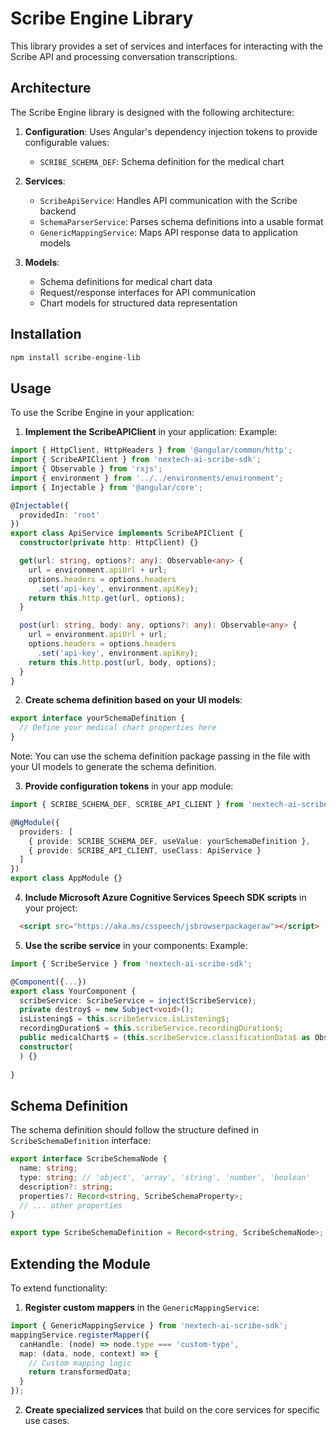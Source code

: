 # Scribe Engine Library

This library provides a set of services and interfaces for interacting with the Scribe API and processing conversation transcriptions.

## Architecture

The Scribe Engine library is designed with the following architecture:

1. **Configuration**: Uses Angular's dependency injection tokens to provide configurable values:
   - `SCRIBE_SCHEMA_DEF`: Schema definition for the medical chart

2. **Services**:
   - `ScribeApiService`: Handles API communication with the Scribe backend
   - `SchemaParserService`: Parses schema definitions into a usable format
   - `GenericMappingService`: Maps API response data to application models

3. **Models**:
   - Schema definitions for medical chart data
   - Request/response interfaces for API communication
   - Chart models for structured data representation

## Installation

```bash
npm install scribe-engine-lib
```

## Usage

To use the Scribe Engine in your application:

1. **Implement the ScribeAPIClient** in your application:
Example:
```typescript
import { HttpClient, HttpHeaders } from '@angular/common/http';
import { ScribeAPIClient } from 'nextech-ai-scribe-sdk';
import { Observable } from 'rxjs';
import { environment } from '../../environments/environment';
import { Injectable } from '@angular/core';

@Injectable({
  providedIn: 'root'
})  
export class ApiService implements ScribeAPIClient {
  constructor(private http: HttpClient) {}

  get(url: string, options?: any): Observable<any> {
    url = environment.apiUrl + url;    
    options.headers = options.headers
      .set('api-key', environment.apiKey);
    return this.http.get(url, options);
  }

  post(url: string, body: any, options?: any): Observable<any> {
    url = environment.apiUrl + url;
    options.headers = options.headers
      .set('api-key', environment.apiKey);
    return this.http.post(url, body, options);
  }
}
```

2. **Create schema definition based on your UI models**:

```typescript
export interface yourSchemaDefinition {
  // Define your medical chart properties here
}
```
Note: You can use the schema definition package passing in the file with your UI models to generate the schema definition.

3. **Provide configuration tokens** in your app module:

```typescript
import { SCRIBE_SCHEMA_DEF, SCRIBE_API_CLIENT } from 'nextech-ai-scribe-sdk';

@NgModule({
  providers: [
    { provide: SCRIBE_SCHEMA_DEF, useValue: yourSchemaDefinition },
    { provide: SCRIBE_API_CLIENT, useClass: ApiService }
  ]
})
export class AppModule {}
```

4. **Include Microsoft Azure Cognitive Services Speech SDK scripts** in your project:
```html
  <script src="https://aka.ms/csspeech/jsbrowserpackageraw"></script>
```

5. **Use the scribe service** in your components:
Example:
```typescript
import { ScribeService } from 'nextech-ai-scribe-sdk';

@Component({...})
export class YourComponent {
  scribeService: ScribeService = inject(ScribeService);
  private destroy$ = new Subject<void>();
  isListening$ = this.scribeService.isListening$;
  recordingDuration$ = this.scribeService.recordingDuration$;
  public medicalChart$ = (this.scribeService.classificationData$ as Observable<MedicalChart>);
  constructor(
  ) {}
  
}
```

## Schema Definition

The schema definition should follow the structure defined in `ScribeSchemaDefinition` interface:

```typescript
export interface ScribeSchemaNode {
  name: string;
  type: string; // 'object', 'array', 'string', 'number', 'boolean'
  description?: string;
  properties?: Record<string, ScribeSchemaProperty>;
  // ... other properties
}

export type ScribeSchemaDefinition = Record<string, ScribeSchemaNode>;
```

## Extending the Module

To extend functionality:

1. **Register custom mappers** in the `GenericMappingService`:

```typescript
import { GenericMappingService } from 'nextech-ai-scribe-sdk';
mappingService.registerMapper({
  canHandle: (node) => node.type === 'custom-type',
  map: (data, node, context) => {
    // Custom mapping logic
    return transformedData;
  }
});
```

2. **Create specialized services** that build on the core services for specific use cases.
